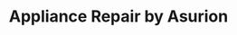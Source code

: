 ---
title: "Appliance Repair by Asurion"
url: /plano/appliance-repair-by-asurion-east-spring-creek-parkway/
shop: Haushaltsgeräte
---